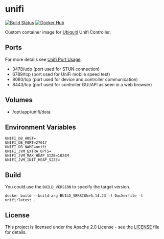 # unifi

[![Build Status](https://drone.owncloud.com/api/badges/owncloud-ops/unifi/status.svg)](https://drone.owncloud.com/owncloud-ops/unifi/)
[![Docker Hub](https://img.shields.io/badge/docker-latest-blue.svg?logo=docker&logoColor=white)](https://hub.docker.com/r/owncloudops/unifi)

Custom container image for [Ubiquiti](https://www.ui.com/) Unifi Controller.

## Ports

For more details see [Unifi Port Usage](https://help.ui.com/hc/en-us/articles/218506997-UniFi-Ports-Used).

- 3478/udp (port used for STUN connection)
- 6789/tcp (port used for UniFi mobile speed test)
- 8080/tcp (port used for device and controller communication)
- 8443/tcp (port used for controller GUI/API as seen in a web browser)

## Volumes

- /opt/app/unifi/data

## Environment Variables

```Shell
UNIFI_DB_HOST=
UNIFI_DB_PORT=27017
UNIFI_DB_NAME=unifi
UNIFI_JVM_EXTRA_OPTS=
UNIFI_JVM_MAX_HEAP_SIZE=1024M
UNIFI_JVM_INIT_HEAP_SIZE=
```

## Build

You could use the `BUILD_VERSION` to specify the target version.

```Shell
docker build --build-arg BUILD_VERSION=5.14.23 -f Dockerfile -t unifi:latest .
```

## License

This project is licensed under the Apache 2.0 License - see the [LICENSE](https://github.com/owncloud-ops/unifi/blob/master/LICENSE) file for details.
